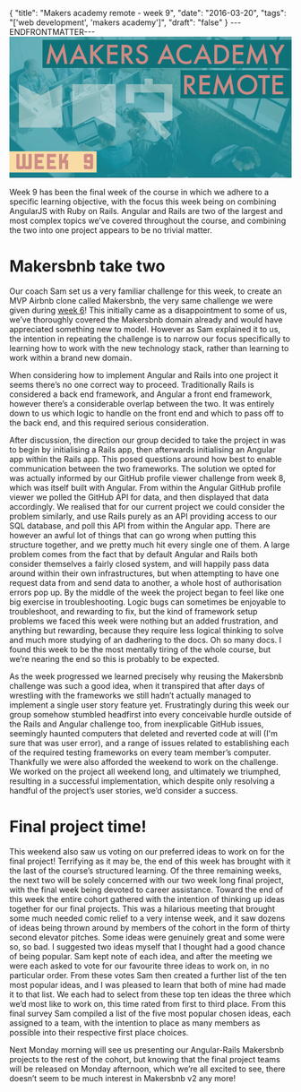 {
  "title": "Makers academy remote - week 9",
  "date": "2016-03-20",
  "tags": "['web development', 'makers academy']",
  "draft": "false"
}
---ENDFRONTMATTER---
![Makers Academy remote week 9](media/makers-academy-remote-week-9-header.png "Makers Academy remote week 9")

Week 9 has been the final week of the course in which we adhere to a specific learning objective, with the focus this week being on combining AngularJS with Ruby on Rails. Angular and Rails are two of the largest and most complex topics we’ve covered throughout the course, and combining the two into one project appears to be no trivial matter.

# Makersbnb take two

Our coach Sam set us a very familiar challenge for this week, to create an MVP Airbnb clone called Makersbnb, the very same challenge we were given during <a href="makers-academy-remote-week-6.html" id="link">week 6</a>! This initially came as a disappointment to some of us, we’ve thoroughly covered the Makersbnb domain already and would have appreciated something new to model. However as Sam explained it to us, the intention in repeating the challenge is to narrow our focus specifically to learning how to work with the new technology stack, rather than learning to work within a brand new domain.

When considering how to implement Angular and Rails into one project it seems there’s no one correct way to proceed. Traditionally Rails is considered a back end framework, and Angular a front end framework, however there’s a considerable overlap between the two. It was entirely down to us which logic to handle on the front end and which to pass off to the back end, and this required serious consideration.

After discussion, the direction our group decided to take the project in was to begin by initialising a Rails app, then afterwards initialising an Angular app within the Rails app. This posed questions around how best to enable communication between the two frameworks. The solution we opted for was actually informed by our GitHub profile viewer challenge from week 8, which was itself built with Angular. From within the Angular GitHub profile viewer we polled the GitHub API for data, and then displayed that data accordingly. We realised that for our current project we could consider the problem similarly, and use Rails purely as an API providing access to our SQL database, and poll this API from within the Angular app. There are however an awful lot of things that can go wrong when putting this structure together, and we pretty much hit every single one of them. A large problem comes from the fact that by default Angular and Rails both consider themselves a fairly closed system, and will happily pass data around within their own infrastructures, but when attempting to have one request data from and send data to another, a whole host of authorisation errors pop up. By the middle of the week the project began to feel like one big exercise in troubleshooting. Logic bugs can sometimes be enjoyable to troubleshoot, and rewarding to fix, but the kind of framework setup problems we faced this week were nothing but an added frustration, and anything but rewarding, because they require less logical thinking to solve and much more studying of an dadhering to the docs. Oh so many docs. I found this week to be the most mentally tiring of the whole course, but we’re nearing the end so this is probably to be expected.

As the week progressed we learned precisely why reusing the Makersbnb challenge was such a good idea, when it transpired that after days of wrestling with the frameworks we still hadn’t actually managed to implement a single user story feature yet. Frustratingly during this week our group somehow stumbled headfirst into every conceivable hurdle outside of the Rails and Angular challenge too, from inexplicable GitHub issues, seemingly haunted computers that deleted and reverted code at will (I'm sure that was user error), and a range of issues related to establishing each of the required testing frameworks on every team member’s computer. Thankfully we were also afforded the weekend to work on the challenge. We worked on the project all weekend long, and ultimately we triumphed, resulting in a successful implementation, which despite only resolving a handful of the project’s user stories, we’d consider a success.

# Final project time!

This weekend also saw us voting on our preferred ideas to work on for the final project! Terrifying as it may be, the end of this week has brought with it the last of the course’s structured learning. Of the three remaining weeks, the next two will be solely concerned with our two week long final project, with the final week being devoted to career assistance. Toward the end of this week the entire cohort gathered with the intention of thinking up ideas together for our final projects. This was a hilarious meeting that brought some much needed comic relief to a very intense week, and it saw dozens of ideas being thrown around by members of the cohort in the form of thirty second elevator pitches. Some ideas were genuinely great and some were so, so bad. I suggested two ideas myself that I thought had a good chance of being popular. Sam kept note of each idea, and after the meeting we were each asked to vote for our favourite three ideas to work on, in no particular order. From these votes Sam then created a further list of the ten most popular ideas, and I was pleased to learn that both of mine had made it to that list. We each had to select from these top ten ideas the three which we’d most like to work on, this time rated from first to third place. From this final survey Sam compiled a list of the five most popular chosen ideas, each assigned to a team, with the intention to place as many members as possible into their respective first place choices.

Next Monday morning will see us presenting our Angular-Rails Makersbnb projects to the rest of the cohort, but knowing that the final project teams will be released on Monday afternoon, which we’re all excited to see, there doesn’t seem to be much interest in Makersbnb v2 any more!